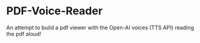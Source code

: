 # PDF-Voice-Reader

An attempt to build a pdf viewer with the Open-AI voices (TTS API) reading the pdf aloud!
